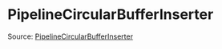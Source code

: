 # PipelineCircularBufferInserter

Source: [PipelineCircularBufferInserter](../../../csrc/device_lower/pass/circular_buffer.cpp#L1662)

